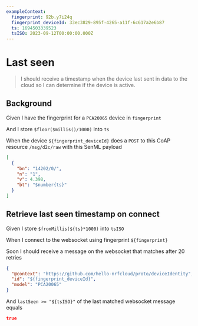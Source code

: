 ```yaml
---
exampleContext:
  fingerprint: 92b.y7i24q
  fingerprint_deviceId: 33ec3829-895f-4265-a11f-6c617a2e6b87
  ts: 1694503339523
  tsISO: 2023-09-12T00:00:00.000Z
---
```


# Last seen

> I should receive a timestamp when the device last sent in data to the cloud so
> I can determine if the device is active.

## Background

Given I have the fingerprint for a `PCA20065` device in `fingerprint`

<!-- The device sends in data to the cloud -->

And I store `$floor($millis()/1000)` into `ts`

When the device `${fingerprint_deviceId}` does a `POST` to this CoAP resource
`/msg/d2c/raw` with this SenML payload

```json
[
  {
    "bn": "14202/0/",
    "n": "1",
    "v": 4.398,
    "bt": "$number{ts}"
  }
]
```

## Retrieve last seen timestamp on connect

Given I store `$fromMillis(${ts}*1000)` into `tsISO`

When I connect to the websocket using fingerprint `${fingerprint}`

Soon I should receive a message on the websocket that matches after 20 retries

```json
{
  "@context": "https://github.com/hello-nrfcloud/proto/deviceIdentity",
  "id": "${fingerprint_deviceId}",
  "model": "PCA20065"
}
```

And `lastSeen >= "${tsISO}"` of the last matched websocket message equals

```json
true
```
